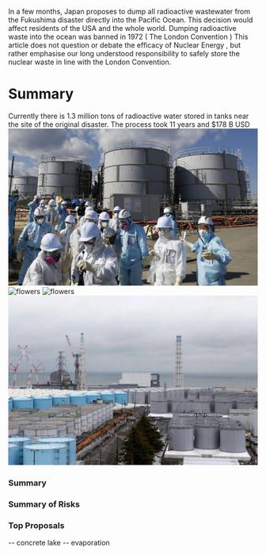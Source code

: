 

In a few months, Japan proposes to dump all radioactive wastewater from the Fukushima disaster directly into the Pacific Ocean.
This decision would affect residents of the USA and the whole world. Dumping radioactive waste into the ocean was banned in 1972 ( The London Convention )
This article does not question or debate the efficacy of Nuclear Energy , but rather emphasise our long understood responsibility to safely store the nuclear waste in line with the London Convention. 

# Summary
Currently there is 1.3 million tons of radioactive water stored in tanks near the site of the original disaster. The process took 11 years and $178 B USD 
![flowers](docs/assets/img/flowers.jpg)
![flowers](docs/assets/img/simulation.jpg)
![flowers](docs/assets/img/watertanks.jpg)
![flowers](docs/assets/img/watertanks2.jpg)
### Summary 





### Summary of Risks


### Top Proposals 
-- concrete lake
-- evaporation
